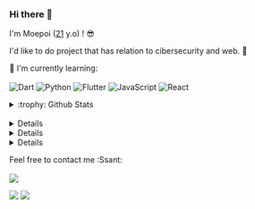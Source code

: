 ### Hi there 👋

I'm Moepoi ([21]() y.o) ! :sunglasses:

I'd like to do project that has relation to cibersecurity and web. :ghost:

:page_with_curl: I'm currently learning:
<br><br>
![Dart](https://img.shields.io/badge/dart-%230175C2.svg?style=for-the-badge&logo=dart&logoColor=white)
![Python](https://img.shields.io/badge/Python-%2302569B.svg?style=for-the-badge&logo=Python&logoColor=white)
![Flutter](https://img.shields.io/badge/Flutter-%2302569B.svg?style=for-the-badge&logo=Flutter&logoColor=white)
![JavaScript](https://img.shields.io/badge/JavaScript-%2300ADD8.svg?style=for-the-badge&logo=JavaScript&logoColor=white)
![React](https://img.shields.io/badge/React-%2300ADD8.svg?style=for-the-badge&logo=React&logoColor=yellow)

<!--:star: Here are some projects that I'm working on:
- [Frontier of Hell](https://github.com/moepoi/Frontier-of-Hell)
- [Kitchen Counts](https://github.com/moepoi/Kitchen_Counts)
- [Nekoya](https://github.com/Nekoya-Site)
- [Easy Learn](https://github.com/Easy-Learn/App/releases/tag/v1.0.1)
- [Neonime App](https://install.appcenter.ms/users/moepoi/apps/neonime/distribution_groups/public)
- [Nepgear](https://t.me/NepgearBot)
- [WhoisBot](https://t.me/WhoisBot)
- [Moe API](https://beta.moe.team)
-->
<details>
<summary>:trophy: Github Stats</summary>
<img src="https://bad-apple-github-readme.vercel.app/api?show_bg=1&username=Ssant-Rojas">
</details>

<br>


<details>
<!-- <summary>:bar_chart: Recent Anilist Activity</summary> -->

</details>



<details>
  


</details>

<details>

</details>

Feel free to contact me :Ssant:
<br><br>
<a href="https://t.me/moepoi" target="_blank"><img src="https://img.shields.io/badge/Telegram-%40moepoi-28a8ea"></a>


<a href="https://www.linkedin.com/in/kevin-rojas-rosas/" target="_blank"><img src="https://img.shields.io/badge/LinkedIn-kevinrojasrosas-informational"></a>
<a href="mailto:kevinrojasingsis@gmail.com"><img src="https://img.shields.io/badge/Email-kevinrojasingsis%40gmail.com-orange"></a>
<!-- <a href="https://moepoi.dev" target="_blank"><img src="https://img.shields.io/badge/Personal%20Site-moepoi.dev-red"></a> -->

